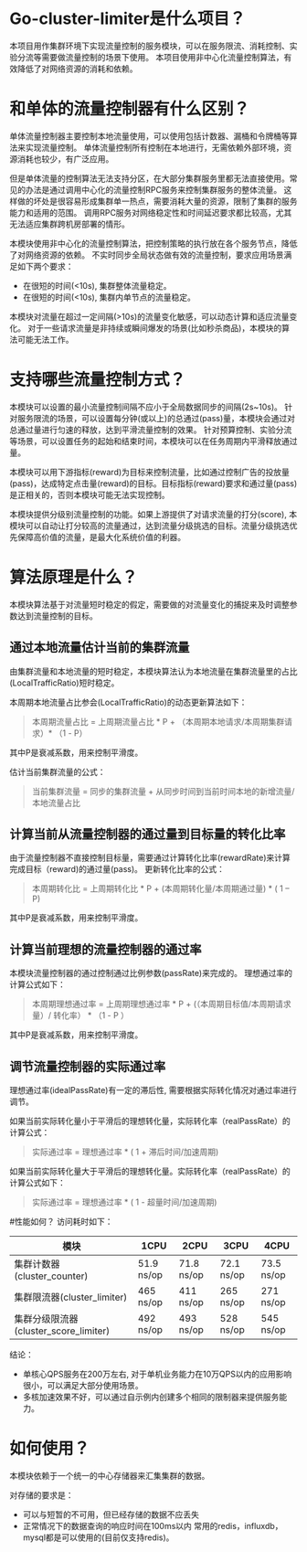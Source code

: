 # Go-cluster-limiter是什么项目？
本项目用作集群环境下实现流量控制的服务模块，可以在服务限流、消耗控制、实验分流等需要做流量控制的场景下使用。
本项目使用非中心化流量控制算法，有效降低了对网络资源的消耗和依赖。

# 和单体的流量控制器有什么区别？
单体流量控制器主要控制本地流量使用，可以使用包括计数器、漏桶和令牌桶等算法来实现流量控制。
单体流量控制所有控制在本地进行，无需依赖外部环境，资源消耗也较少，有广泛应用。

但是单体流量的控制算法无法支持分区，在大部分集群服务里都无法直接使用。常见的办法是通过调用中心化的流量控制RPC服务来控制集群服务的整体流量。
这样做的坏处是很容易形成集群单一热点，需要消耗大量的资源，限制了集群的服务能力和适用的范围。
调用RPC服务对网络稳定性和时间延迟要求都比较高，尤其无法适应集群跨机房部署的情形。

本模块使用非中心化的流量控制算法，把控制策略的执行放在各个服务节点，降低了对网络资源的依赖。
不实时同步全局状态做有效的流量控制，要求应用场景满足如下两个要求：
 * 在很短的时间(<10s), 集群整体流量稳定。 
 * 在很短的时间(<10s), 集群内单节点的流量稳定。
 
本模块对流量在超过一定间隔(>10s)的流量变化敏感，可以动态计算和适应流量变化。
对于一些请求流量是非持续或瞬间爆发的场景(比如秒杀商品)，本模块的算法可能无法工作。

# 支持哪些流量控制方式？
本模块可以设置的最小流量控制间隔不应小于全局数据同步的间隔(2s~10s)。
针对服务限流的场景，可以设置每分钟(或以上)的总通过(pass)量，本模块会通过对总通过量进行匀速的释放，达到平滑流量控制的效果。
针对预算控制、实验分流等场景，可以设置任务的起始和结束时间，本模块可以在任务周期内平滑释放通过量。

本模块可以用下游指标(reward)为目标来控制流量，比如通过控制广告的投放量(pass)，达成特定点击量(reward)的目标。目标指标(reward)要求和通过量(pass)是正相关的，否则本模块可能无法实现控制。

本模块提供分级别流量控制的功能。如果上游提供了对请求流量的打分(score), 本模块可以自动让打分较高的流量通过，达到流量分级挑选的目标。流量分级挑选优先保障高价值的流量，是最大化系统价值的利器。

# 算法原理是什么？
本模块算法基于对流量短时稳定的假定，需要做的对流量变化的捕捉来及时调整参数达到流量控制的目标。

## 通过本地流量估计当前的集群流量
由集群流量和本地流量的短时稳定，本模块算法认为本地流量在集群流量里的占比(LocalTrafficRatio)短时稳定。
 
本周期本地流量占比参会(LocalTrafficRatio)的动态更新算法如下：

> 本周期流量占比 =  上周期流量占比 * P + （本周期本地请求/本周期集群请求）* （1 - P）

其中P是衰减系数，用来控制平滑度。

估计当前集群流量的公式：
> 当前集群流量 = 同步的集群流量 + 从同步时间到当前时间本地的新增流量/本地流量占比

## 计算当前从流量控制器的通过量到目标量的转化比率
由于流量控制器不直接控制目标量，需要通过计算转化比率(rewardRate)来计算完成目标（reward)的通过量(pass)。
更新转化比率的公式：
> 本周期转化比 = 上周期转化比 * P + (本周期转化量/本周期通过量) * ( 1 – P)

其中P是衰减系数，用来控制平滑度。

## 计算当前理想的流量控制器的通过率
本模块流量控制器的通过控制通过比例参数(passRate)来完成的。
理想通过率的计算公式如下：
>本周期理想通过率 = 上周期理想通过率 * P + (（本周期目标值/本周期请求量）/ 转化率） * （1 - P ） 

其中P是衰减系数，用来控制平滑度。

## 调节流量控制器的实际通过率
理想通过率(idealPassRate)有一定的滞后性, 需要根据实际转化情况对通过率进行调节。

如果当前实际转化量小于平滑后的理想转化量，实际转化率（realPassRate）的计算公式：
> 实际通过率 = 理想通过率 * ( 1 + 滞后时间/加速周期)

如果当前实际转化量大于平滑后的理想转化量。实际转化率（realPassRate）的计算公式如下：
> 实际通过率 = 理想通过率 * ( 1 - 超量时间/加速周期)

#性能如何？
访问耗时如下：

|模块|1CPU|2CPU|3CPU|4CPU|
|----|----|----|----|---|
|集群计数器(cluster_counter)|51.9 ns/op|71.8 ns/op|72.1 ns/op|73.5 ns/op|
|集群限流器(cluster_limiter)|465 ns/op|411 ns/op|265 ns/op|271 ns/op|
|集群分级限流器(cluster_score_limiter)|492 ns/op|493 ns/op|528 ns/op|545 ns/op|

结论： 
* 单核心QPS服务在200万左右, 对于单机业务能力在10万QPS以内的应用影响很小，可以满足大部分使用场景。
* 多核加速效果不好，可以通过自示例内创建多个相同的限制器来提供服务能力。

# 如何使用？
本模块依赖于一个统一的中心存储器来汇集集群的数据。

对存储的要求是：
* 可以与短暂的不可用，但已经存储的数据不应丢失
* 正常情况下的数据查询的响应时间在100ms以内
常用的redis，influxdb，mysql都是可以使用的(目前仅支持redis)。